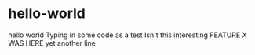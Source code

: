 # hello-world
hello world
Typing in some code as a test
Isn't this interesting
FEATURE X WAS HERE
yet another line 
